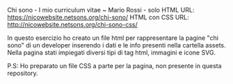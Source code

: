 Chi sono - I mio curriculum vitae ~ Mario Rossi -
solo HTML 
URL:    https://nicowebsite.netsons.org/chi-sono/ 
HTML con CSS
URL:   http://nicowebsite.netsons.org/chi-sono-css/

In questo esercizio ho creato un file html per rappresentare la pagine "chi sono" di un developer inserendo i dati e le info presenti
nella cartella assets. Nella pagina stati impiegati diversi tipi di tag html, immagini e icone SVG. 

P.S:
Ho preparato un file CSS a parte per la pagina, non presente in questa repository. 
